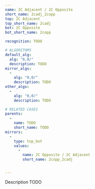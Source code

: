 ```yaml
---
name: 2C Adjacent / 2C Opposite
short_name: 2cadj_2copp
top: 2C Adjacent
top_short_name: 2cadj
bot: 2C Opposite
bot_short_name: 2copp

recognition: TODO

# ALGORITHMS
default_alg:
  alg: "0,0/"
  description: TODO
mirror_algs:
  -
    alg: "0,0/"
    description: TODO
other_algs:
  -
    alg: "0,0/"
    description: TODO

# RELATED CASES
parents:
  -
    name: TODO
    short_name: TODO
mirrors:
  -
    type: top_bot
    values: 
      -
        name: 2C Opposite / 2C Adjacent
        short_name: 2copp_2cadj


---
```


Description TODO

